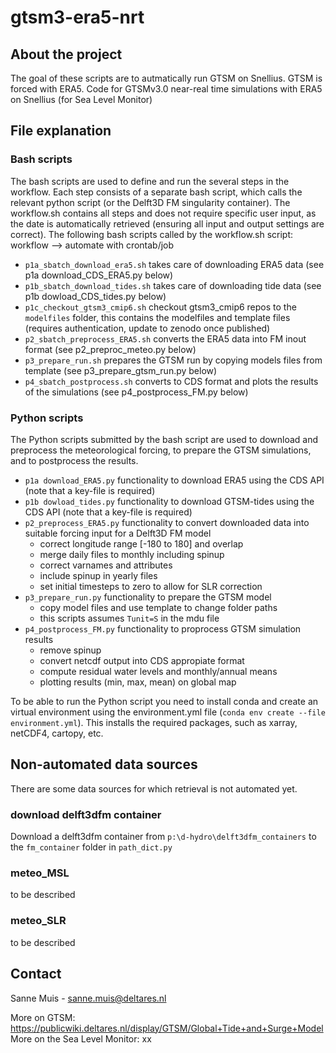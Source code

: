 # gtsm3-era5-nrt


## About the project
The goal of these scripts are to autmatically run GTSM on Snellius. GTSM is forced with ERA5. Code for GTSMv3.0 near-real time simulations with ERA5 on Snellius (for Sea Level Monitor)

## File explanation

### Bash scripts
The bash scripts are used to define and run the several steps in the workflow. Each step consists of a separate bash script, which calls the relevant python script (or the Delft3D FM singularity container). The workflow.sh contains all steps and does not require specific user input, as the date is automatically retrieved (ensuring all input and output settings are correct).  The following bash scripts called by the workflow.sh script:
workflow --> automate with crontab/job

- `p1a_sbatch_download_era5.sh` takes care of downloading ERA5 data (see p1a download_CDS_ERA5.py below)
- `p1b_sbatch_download_tides.sh` takes care of downloading tide data (see p1b dowload_CDS_tides.py below)
- `p1c_checkout_gtsm3_cmip6.sh` checkout gtsm3_cmip6 repos to the `modelfiles` folder, this contains the modelfiles and template files (requires authentication, update to zenodo once published)
- `p2_sbatch_preprocess_ERA5.sh` converts the ERA5 data into FM inout format (see p2_preproc_meteo.py below)
- `p3_prepare_run.sh` prepares the GTSM run by copying models files from template (see p3_prepare_gtsm_run.py below)
- `p4_sbatch_postprocess.sh` converts to CDS format and plots the results of the simulations (see p4_postprocess_FM.py below)

### Python scripts
The Python scripts submitted by the bash script are used to download and preprocess the meteorological forcing, to prepare the GTSM simulations, and to postprocess the results. 

- `p1a download_ERA5.py` functionality to download ERA5 using the CDS API (note that a key-file is required)
- `p1b dowload_tides.py` functionality to download GTSM-tides using the CDS API (note that a key-file is required)
- `p2_preprocess_ERA5.py` functionality to convert downloaded data into suitable forcing input for a Delft3D FM model
    - correct longitude range [-180 to 180] and overlap
    - merge daily files to monthly including spinup
    - correct varnames and attributes
	- include spinup in yearly files
    - set initial timesteps to zero to allow for SLR correction
- `p3_prepare_run.py` functionality to prepare the GTSM model 
    - copy model files and use template to change folder paths
	- this scripts assumes `Tunit=S` in the mdu file
- `p4_postprocess_FM.py` functionality to proprocess GTSM simulation results
    - remove spinup
	- convert netcdf output into CDS appropiate format 
    - compute residual water levels and monthly/annual means
    - plotting results (min, max, mean) on global map
  
To be able to run the Python script you need to install conda and create an virtual environment using the environment.yml file (`conda env create --file environment.yml`). This installs the required packages, such as xarray, netCDF4, cartopy, etc. 

## Non-automated data sources

There are some data sources for which retrieval is not automated yet.

### download delft3dfm container
Download a delft3dfm container from `p:\d-hydro\delft3dfm_containers` to the `fm_container` folder in `path_dict.py`

### meteo_MSL
to be described

### meteo_SLR
to be described


## Contact
Sanne Muis - sanne.muis@deltares.nl

More on GTSM: https://publicwiki.deltares.nl/display/GTSM/Global+Tide+and+Surge+Model
More on the Sea Level Monitor: xx
